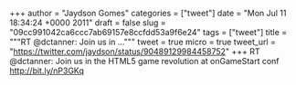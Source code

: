 
+++
author = "Jaydson Gomes"
categories = ["tweet"]
date = "Mon Jul 11 18:34:24 +0000 2011"
draft = false
slug = "09cc991042ca6ccc7ab69157e8ccfdd53a9f6e24"
tags = ["tweet"]
title = """RT @dctanner: Join us in ..."""
tweet = true
micro = true
tweet_url = "https://twitter.com/jaydson/status/90489129984458752"
+++
RT @dctanner: Join us in the HTML5 game revolution at onGameStart conf http://bit.ly/nP3GKq
